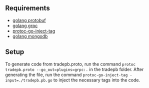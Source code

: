 ## Requirements
- [golang protobuf](https://pkg.go.dev/mod/google.golang.org/protobuf)
- [golang grpc](https://pkg.go.dev/google.golang.org/grpc?tab=doc)
- [protoc-go-inject-tag](https://github.com/favadi/protoc-go-inject-tag)
- [golang mongodb](https://docs.mongodb.com/drivers/go/)

## Setup
To generate code from tradepb.proto, run the command `protoc tradepb.proto --go_out=plugins=grpc:.` in the tradepb folder.  After generating the file, run the command `protoc-go-inject-tag -input=./tradepb.pb.go` to inject the necessary tags into the code.